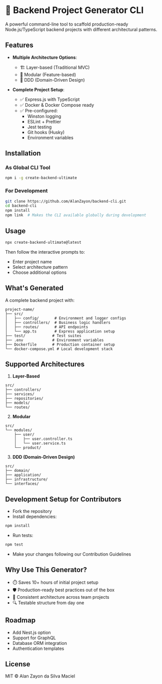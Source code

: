 # 🚀 Backend Project Generator CLI

A powerful command-line tool to scaffold production-ready Node.js/TypeScript backend projects with different architectural patterns.

## Features

- **Multiple Architecture Options**:
  - 🏗️ Layer-based (Traditional MVC)
  - 🧩 Modular (Feature-based)
  - 🏰 DDD (Domain-Driven Design)

- **Complete Project Setup**:
  - ✅ Express.js with TypeScript
  - ✅ Docker & Docker Compose ready
  - ✅ Pre-configured:
    - Winston logging
    - ESLint + Prettier
    - Jest testing
    - Git hooks (Husky)
    - Environment variables

## Installation

### As Global CLI Tool
```bash
npm i -g create-backend-ultimate
```

### For Development
```bash
git clone https://github.com/AlanZayon/backend-cli.git
cd backend-cli
npm install
npm link  # Makes the CLI available globally during development
```

## Usage

```bash
npx create-backend-ultimate@latest
```

Then follow the interactive prompts to:

- Enter project name  
- Select architecture pattern  
- Choose additional options  

## What's Generated

A complete backend project with:

```
project-name/
├── src/
│   ├── config/       # Environment and logger configs
│   ├── controllers/  # Business logic handlers
│   ├── routes/       # API endpoints
│   └── app.ts        # Express application setup
├── test/            # Test suites
├── .env             # Environment variables
├── Dockerfile       # Production container setup
└── docker-compose.yml # Local development stack
```

## Supported Architectures

1. **Layer-Based**
```
src/
├── controllers/
├── services/
├── repositories/
├── models/
└── routes/
```

2. **Modular**
```
src/
└── modules/
    ├── user/
    │   ├── user.controller.ts
    │   └── user.service.ts
    └── product/
```

3. **DDD (Domain-Driven Design)**
```
src/
├── domain/
├── application/
├── infrastructure/
└── interfaces/
```

## Development Setup for Contributors

- Fork the repository  
- Install dependencies:

```bash
npm install
```

- Run tests:

```bash
npm test
```

- Make your changes following our Contribution Guidelines

## Why Use This Generator?

- ⏱️ Saves 10+ hours of initial project setup  
- 🛡️ Production-ready best practices out of the box  
- 🔄 Consistent architecture across team projects  
- 🔍 Testable structure from day one  

## Roadmap

- Add Nest.js option  
- Support for GraphQL  
- Database ORM integration  
- Authentication templates  

## License

MIT © Alan Zayon da Silva Maciel
